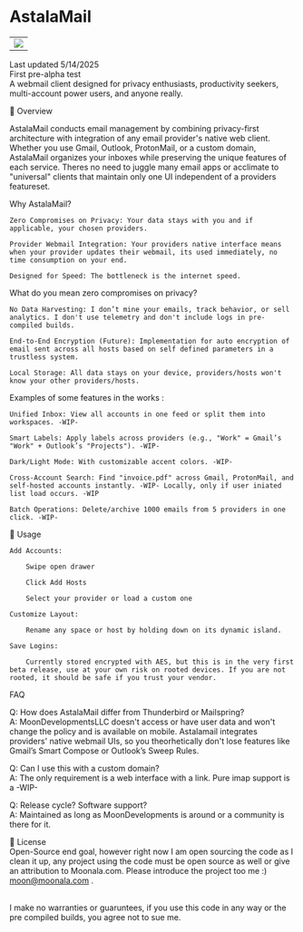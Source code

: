 # AstalaMail 
<table>
  <tr>
    <td>
      <img src="https://assets.zyrosite.com/cdn-cgi/image/format=auto,w=140,h=345,fit=crop/m5KMD6loVNFzveb4/mailnala-main-screenshot-Y4LDW5DE8gHW3JJg.png">
    </td>
  </tr>
</table>

Last updated 5/14/2025 <br> First pre-alpha test<br>
A webmail client designed for privacy enthusiasts, productivity seekers, multi-account power users, and anyone really.

🌟 Overview

AstalaMail conducts email management by combining privacy-first architecture with integration of any email provider's native web client. Whether you use Gmail, Outlook, ProtonMail, or a custom domain, AstalaMail organizes your inboxes while preserving the unique features of each service. Theres no need to juggle many email apps or acclimate to "universal" clients that maintain only one UI independent of a providers featureset.

Why AstalaMail?

    Zero Compromises on Privacy: Your data stays with you and if applicable, your chosen providers.

    Provider Webmail Integration: Your providers native interface means when your provider updates their webmail, its used immediately, no time consumption on your end.

    Designed for Speed: The bottleneck is the internet speed.

What do you mean zero compromises on privacy?

    No Data Harvesting: I don’t mine your emails, track behavior, or sell analytics. I don't use telemetry and don't include logs in pre-compiled builds.

    End-to-End Encryption (Future): Implementation for auto encryption of email sent across all hosts based on self defined parameters in a trustless system.

    Local Storage: All data stays on your device, providers/hosts won't know your other providers/hosts.

Examples of some features in the works : 

    Unified Inbox: View all accounts in one feed or split them into workspaces. -WIP-

    Smart Labels: Apply labels across providers (e.g., "Work" = Gmail’s "Work" + Outlook’s "Projects"). -WIP-

    Dark/Light Mode: With customizable accent colors. -WIP-
    
    Cross-Account Search: Find "invoice.pdf" across Gmail, ProtonMail, and self-hosted accounts instantly. -WIP- Locally, only if user iniated list load occurs. -WIP

    Batch Operations: Delete/archive 1000 emails from 5 providers in one click. -WIP-

📖 Usage

    Add Accounts:

        Swipe open drawer
        
        Click Add Hosts

        Select your provider or load a custom one

    Customize Layout:
        
        Rename any space or host by holding down on its dynamic island.

    Save Logins:

        Currently stored encrypted with AES, but this is in the very first beta release, use at your own risk on rooted devices. If you are not rooted, it should be safe if you trust your vendor.


FAQ

Q: How does AstalaMail differ from Thunderbird or Mailspring? <br>
A: MoonDevelopmentsLLC doesn't access or have user data and won't change the policy and is available on mobile. Astalamail integrates providers' native webmail UIs, so you theorhetically don't lose features like Gmail’s Smart Compose or Outlook’s Sweep Rules. 

Q: Can I use this with a custom domain?<br>
A: The only requirement is a web interface with a link. Pure imap support is a -WIP-

Q: Release cycle? Software support? <br>
A: Maintained as long as MoonDevelopments is around or a community is there for it. 

📜 License <br>
Open-Source end goal, however right now I am open sourcing the code as I clean it up, any project using the code must be open source as well or give an attribution to Moonala.com. Please introduce the project too me :) moon@moonala.com . 



<br> I make no warranties or guaruntees, if you use this code in any way or the pre compiled builds, you agree not to sue me.

